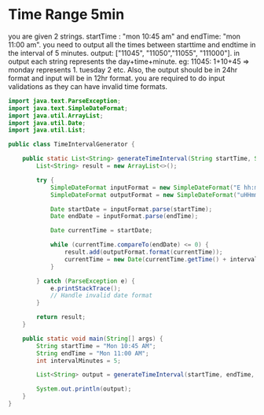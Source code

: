 # Time Range 5min



you are given 2 strings.  startTime : "mon 10:45 am" and  endTime: "mon 11:00 am". 
you need to output all the times between starttime and endtime in the interval of 5 minutes. 
output: ["11045", "11050","11055", "111000"]. 
in output each string represents the day+time+minute. eg: 11045: 1+10+45 => monday represents 1. tuesday 2 etc. 
Also, the output should be in 24hr format and input will be in 12hr format.
you are required to do input validations as they can have invalid time formats.

```java
import java.text.ParseException;
import java.text.SimpleDateFormat;
import java.util.ArrayList;
import java.util.Date;
import java.util.List;

public class TimeIntervalGenerator {

    public static List<String> generateTimeInterval(String startTime, String endTime, int intervalMinutes) {
        List<String> result = new ArrayList<>();

        try {
            SimpleDateFormat inputFormat = new SimpleDateFormat("E hh:mm a");
            SimpleDateFormat outputFormat = new SimpleDateFormat("uHHmm");

            Date startDate = inputFormat.parse(startTime);
            Date endDate = inputFormat.parse(endTime);

            Date currentTime = startDate;

            while (currentTime.compareTo(endDate) <= 0) {
                result.add(outputFormat.format(currentTime));
                currentTime = new Date(currentTime.getTime() + intervalMinutes * 60 * 1000);
            }

        } catch (ParseException e) {
            e.printStackTrace();
            // Handle invalid date format
        }

        return result;
    }

    public static void main(String[] args) {
        String startTime = "Mon 10:45 AM";
        String endTime = "Mon 11:00 AM";
        int intervalMinutes = 5;

        List<String> output = generateTimeInterval(startTime, endTime, intervalMinutes);

        System.out.println(output);
    }
}
